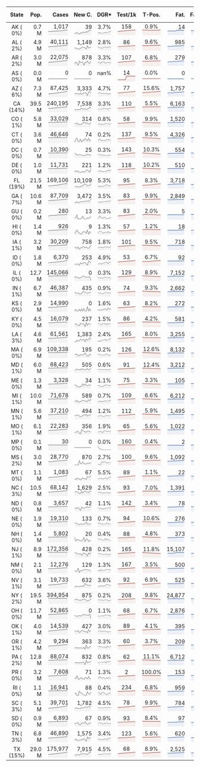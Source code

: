 
<!-- Building Table Time:  2020-07-03T01:15:07.975063 -->


| State | Pop. | Cases | New C. | DGR* | Test/1k | T-Pos. | Fat. | Fat./1M  | CFR* |  GF* | GF-14day | Dbl.Days | CDD |  
| :---: | ---: | ---: | ---: | :---: | :---: | :---: | ---: | ---:  | :---: |  :---: | :---: | :---: | ---: |  
| AK ( 0%)  | 0.7 M  | 1,017 <br><img src="/assets/images/covid/sparklines/AK_img_positive_20200703_1593753307.png"> | 39 <br><img src="/assets/images/covid/sparklines/AK_img_positiveIncrease_20200703_1593753308.png"> | 3.7% <br><img src="/assets/images/covid/sparklines/AK_img_dgr_4_20200703_1593753308.png"> | 158 <br><img src="/assets/images/covid/sparklines/AK_img_total_test_per_1k_20200703_1593753308.png"> | 0.9% <br><img src="/assets/images/covid/sparklines/AK_img_test_positivity_20200703_1593753308.png"> | 14 <br><img src="/assets/images/covid/sparklines/AK_img_death_20200703_1593753308.png"> | 19 <br><img src="/assets/images/covid/sparklines/AK_img_death_20200703_1593753308.png">  | 1.4% <br><img src="/assets/images/covid/sparklines/AK_img_cfr_4_20200703_1593753309.png"> |  1.1 <br><img src="/assets/images/covid/sparklines/AK_img_gfac_4_20200703_1593753308.png"> | 17.3 <br><img src="/assets/images/covid/sparklines/AK_img_gfac_14sum_20200703_1593753308.png"> | 19 <br><img src="/assets/images/covid/sparklines/AK_img_doubling_days_20200703_1593753309.png"> | 0   |  
| AL ( 2%)  | 4.9 M  | 40,111 <br><img src="/assets/images/covid/sparklines/AL_img_positive_20200703_1593753309.png"> | 1,149 <br><img src="/assets/images/covid/sparklines/AL_img_positiveIncrease_20200703_1593753309.png"> | 2.8% <br><img src="/assets/images/covid/sparklines/AL_img_dgr_4_20200703_1593753309.png"> | 86 <br><img src="/assets/images/covid/sparklines/AL_img_total_test_per_1k_20200703_1593753309.png"> | 9.6% <br><img src="/assets/images/covid/sparklines/AL_img_test_positivity_20200703_1593753310.png"> | 985 <br><img src="/assets/images/covid/sparklines/AL_img_death_20200703_1593753310.png"> | 201 <br><img src="/assets/images/covid/sparklines/AL_img_death_20200703_1593753310.png">  | 2.5% <br><img src="/assets/images/covid/sparklines/AL_img_cfr_4_20200703_1593753310.png"> |  1.3 <br><img src="/assets/images/covid/sparklines/AL_img_gfac_4_20200703_1593753310.png"> | 17.4 <br><img src="/assets/images/covid/sparklines/AL_img_gfac_14sum_20200703_1593753310.png"> | 25 <br><img src="/assets/images/covid/sparklines/AL_img_doubling_days_20200703_1593753310.png"> | 0   |  
| AR ( 2%)  | 3.0 M  | 22,075 <br><img src="/assets/images/covid/sparklines/AR_img_positive_20200703_1593753311.png"> | 878 <br><img src="/assets/images/covid/sparklines/AR_img_positiveIncrease_20200703_1593753311.png"> | 3.3% <br><img src="/assets/images/covid/sparklines/AR_img_dgr_4_20200703_1593753311.png"> | 107 <br><img src="/assets/images/covid/sparklines/AR_img_total_test_per_1k_20200703_1593753311.png"> | 6.8% <br><img src="/assets/images/covid/sparklines/AR_img_test_positivity_20200703_1593753311.png"> | 279 <br><img src="/assets/images/covid/sparklines/AR_img_death_20200703_1593753311.png"> | 92 <br><img src="/assets/images/covid/sparklines/AR_img_death_20200703_1593753311.png">  | 1.3% <br><img src="/assets/images/covid/sparklines/AR_img_cfr_4_20200703_1593753312.png"> |  1.4 <br><img src="/assets/images/covid/sparklines/AR_img_gfac_4_20200703_1593753311.png"> | 12.5 <br><img src="/assets/images/covid/sparklines/AR_img_gfac_14sum_20200703_1593753312.png"> | 21 <br><img src="/assets/images/covid/sparklines/AR_img_doubling_days_20200703_1593753312.png"> | 0   |  
| AS ( 0%)  | 0.0 M  | 0 <br><img src="/assets/images/covid/sparklines/AS_img_positive_20200703_1593753312.png"> | 0 <br><img src="/assets/images/covid/sparklines/AS_img_positiveIncrease_20200703_1593753312.png"> | nan% <br><img src="/assets/images/covid/sparklines/AS_img_dgr_4_20200703_1593753312.png"> | 14 <br><img src="/assets/images/covid/sparklines/AS_img_total_test_per_1k_20200703_1593753312.png"> | 0.0% <br><img src="/assets/images/covid/sparklines/AS_img_test_positivity_20200703_1593753312.png"> | 0 <br><img src="/assets/images/covid/sparklines/AS_img_death_20200703_1593753313.png"> | 0 <br><img src="/assets/images/covid/sparklines/AS_img_death_20200703_1593753313.png">  | 0.0% <br><img src="/assets/images/covid/sparklines/AS_img_cfr_4_20200703_1593753313.png"> |  nan <br><img src="/assets/images/covid/sparklines/AS_img_gfac_4_20200703_1593753313.png"> | nan <br><img src="/assets/images/covid/sparklines/AS_img_gfac_14sum_20200703_1593753313.png"> | nan <br><img src="/assets/images/covid/sparklines/AS_img_doubling_days_20200703_1593753313.png"> | 94   |  
| AZ ( 6%)  | 7.3 M  | 87,425 <br><img src="/assets/images/covid/sparklines/AZ_img_positive_20200703_1593753314.png"> | 3,333 <br><img src="/assets/images/covid/sparklines/AZ_img_positiveIncrease_20200703_1593753314.png"> | 4.7% <br><img src="/assets/images/covid/sparklines/AZ_img_dgr_4_20200703_1593753314.png"> | 77 <br><img src="/assets/images/covid/sparklines/AZ_img_total_test_per_1k_20200703_1593753314.png"> | 15.6% <br><img src="/assets/images/covid/sparklines/AZ_img_test_positivity_20200703_1593753314.png"> | 1,757 <br><img src="/assets/images/covid/sparklines/AZ_img_death_20200703_1593753314.png"> | 241 <br><img src="/assets/images/covid/sparklines/AZ_img_death_20200703_1593753314.png">  | 2.1% <br><img src="/assets/images/covid/sparklines/AZ_img_cfr_4_20200703_1593753315.png"> |  1.8 <br><img src="/assets/images/covid/sparklines/AZ_img_gfac_4_20200703_1593753314.png"> | 19.7 <br><img src="/assets/images/covid/sparklines/AZ_img_gfac_14sum_20200703_1593753315.png"> | 15 <br><img src="/assets/images/covid/sparklines/AZ_img_doubling_days_20200703_1593753315.png"> | 1   |  
| CA (14%)  | 39.5 M  | 240,195 <br><img src="/assets/images/covid/sparklines/CA_img_positive_20200703_1593753315.png"> | 7,538 <br><img src="/assets/images/covid/sparklines/CA_img_positiveIncrease_20200703_1593753315.png"> | 3.3% <br><img src="/assets/images/covid/sparklines/CA_img_dgr_4_20200703_1593753315.png"> | 110 <br><img src="/assets/images/covid/sparklines/CA_img_total_test_per_1k_20200703_1593753315.png"> | 5.5% <br><img src="/assets/images/covid/sparklines/CA_img_test_positivity_20200703_1593753315.png"> | 6,163 <br><img src="/assets/images/covid/sparklines/CA_img_death_20200703_1593753316.png"> | 156 <br><img src="/assets/images/covid/sparklines/CA_img_death_20200703_1593753316.png">  | 2.6% <br><img src="/assets/images/covid/sparklines/CA_img_cfr_4_20200703_1593753316.png"> |  1.1 <br><img src="/assets/images/covid/sparklines/CA_img_gfac_4_20200703_1593753316.png"> | 15.1 <br><img src="/assets/images/covid/sparklines/CA_img_gfac_14sum_20200703_1593753316.png"> | 21 <br><img src="/assets/images/covid/sparklines/CA_img_doubling_days_20200703_1593753316.png"> | 1   |  
| CO ( 1%)  | 5.8 M  | 33,029 <br><img src="/assets/images/covid/sparklines/CO_img_positive_20200703_1593753316.png"> | 314 <br><img src="/assets/images/covid/sparklines/CO_img_positiveIncrease_20200703_1593753317.png"> | 0.8% <br><img src="/assets/images/covid/sparklines/CO_img_dgr_4_20200703_1593753317.png"> | 58 <br><img src="/assets/images/covid/sparklines/CO_img_total_test_per_1k_20200703_1593753317.png"> | 9.9% <br><img src="/assets/images/covid/sparklines/CO_img_test_positivity_20200703_1593753317.png"> | 1,520 <br><img src="/assets/images/covid/sparklines/CO_img_death_20200703_1593753317.png"> | 264 <br><img src="/assets/images/covid/sparklines/CO_img_death_20200703_1593753317.png">  | 4.6% <br><img src="/assets/images/covid/sparklines/CO_img_cfr_4_20200703_1593753318.png"> |  1.2 <br><img src="/assets/images/covid/sparklines/CO_img_gfac_4_20200703_1593753317.png"> | 14.9 <br><img src="/assets/images/covid/sparklines/CO_img_gfac_14sum_20200703_1593753317.png"> | 86 <br><img src="/assets/images/covid/sparklines/CO_img_doubling_days_20200703_1593753318.png"> | 0   |  
| CT ( 0%)  | 3.6 M  | 46,646 <br><img src="/assets/images/covid/sparklines/CT_img_positive_20200703_1593753318.png"> | 74 <br><img src="/assets/images/covid/sparklines/CT_img_positiveIncrease_20200703_1593753318.png"> | 0.2% <br><img src="/assets/images/covid/sparklines/CT_img_dgr_4_20200703_1593753318.png"> | 137 <br><img src="/assets/images/covid/sparklines/CT_img_total_test_per_1k_20200703_1593753318.png"> | 9.5% <br><img src="/assets/images/covid/sparklines/CT_img_test_positivity_20200703_1593753318.png"> | 4,326 <br><img src="/assets/images/covid/sparklines/CT_img_death_20200703_1593753319.png"> | 1,213 <br><img src="/assets/images/covid/sparklines/CT_img_death_20200703_1593753319.png">  | 9.3% <br><img src="/assets/images/covid/sparklines/CT_img_cfr_4_20200703_1593753319.png"> |  1.2 <br><img src="/assets/images/covid/sparklines/CT_img_gfac_4_20200703_1593753319.png"> | 30.8 <br><img src="/assets/images/covid/sparklines/CT_img_gfac_14sum_20200703_1593753319.png"> | 387 <br><img src="/assets/images/covid/sparklines/CT_img_doubling_days_20200703_1593753319.png"> | 0   |  
| DC ( 0%)  | 0.7 M  | 10,390 <br><img src="/assets/images/covid/sparklines/DC_img_positive_20200703_1593753319.png"> | 25 <br><img src="/assets/images/covid/sparklines/DC_img_positiveIncrease_20200703_1593753320.png"> | 0.3% <br><img src="/assets/images/covid/sparklines/DC_img_dgr_4_20200703_1593753320.png"> | 143 <br><img src="/assets/images/covid/sparklines/DC_img_total_test_per_1k_20200703_1593753320.png"> | 10.3% <br><img src="/assets/images/covid/sparklines/DC_img_test_positivity_20200703_1593753320.png"> | 554 <br><img src="/assets/images/covid/sparklines/DC_img_death_20200703_1593753320.png"> | 785 <br><img src="/assets/images/covid/sparklines/DC_img_death_20200703_1593753320.png">  | 5.3% <br><img src="/assets/images/covid/sparklines/DC_img_cfr_4_20200703_1593753321.png"> |  0.9 <br><img src="/assets/images/covid/sparklines/DC_img_gfac_4_20200703_1593753320.png"> | 14.3 <br><img src="/assets/images/covid/sparklines/DC_img_gfac_14sum_20200703_1593753321.png"> | 223 <br><img src="/assets/images/covid/sparklines/DC_img_doubling_days_20200703_1593753321.png"> | 1   |  
| DE ( 0%)  | 1.0 M  | 11,731 <br><img src="/assets/images/covid/sparklines/DE_img_positive_20200703_1593753321.png"> | 221 <br><img src="/assets/images/covid/sparklines/DE_img_positiveIncrease_20200703_1593753321.png"> | 1.2% <br><img src="/assets/images/covid/sparklines/DE_img_dgr_4_20200703_1593753321.png"> | 118 <br><img src="/assets/images/covid/sparklines/DE_img_total_test_per_1k_20200703_1593753322.png"> | 10.2% <br><img src="/assets/images/covid/sparklines/DE_img_test_positivity_20200703_1593753322.png"> | 510 <br><img src="/assets/images/covid/sparklines/DE_img_death_20200703_1593753322.png"> | 524 <br><img src="/assets/images/covid/sparklines/DE_img_death_20200703_1593753322.png">  | 4.4% <br><img src="/assets/images/covid/sparklines/DE_img_cfr_4_20200703_1593753323.png"> |  2.9 <br><img src="/assets/images/covid/sparklines/DE_img_gfac_4_20200703_1593753322.png"> | 18.6 <br><img src="/assets/images/covid/sparklines/DE_img_gfac_14sum_20200703_1593753322.png"> | 58 <br><img src="/assets/images/covid/sparklines/DE_img_doubling_days_20200703_1593753322.png"> | 0   |  
| FL (19%)  | 21.5 M  | 169,106 <br><img src="/assets/images/covid/sparklines/FL_img_positive_20200703_1593753323.png"> | 10,109 <br><img src="/assets/images/covid/sparklines/FL_img_positiveIncrease_20200703_1593753323.png"> | 5.3% <br><img src="/assets/images/covid/sparklines/FL_img_dgr_4_20200703_1593753323.png"> | 95 <br><img src="/assets/images/covid/sparklines/FL_img_total_test_per_1k_20200703_1593753323.png"> | 8.3% <br><img src="/assets/images/covid/sparklines/FL_img_test_positivity_20200703_1593753323.png"> | 3,718 <br><img src="/assets/images/covid/sparklines/FL_img_death_20200703_1593753323.png"> | 173 <br><img src="/assets/images/covid/sparklines/FL_img_death_20200703_1593753323.png">  | 2.3% <br><img src="/assets/images/covid/sparklines/FL_img_cfr_4_20200703_1593753324.png"> |  1.2 <br><img src="/assets/images/covid/sparklines/FL_img_gfac_4_20200703_1593753324.png"> | 15.7 <br><img src="/assets/images/covid/sparklines/FL_img_gfac_14sum_20200703_1593753324.png"> | 13 <br><img src="/assets/images/covid/sparklines/FL_img_doubling_days_20200703_1593753324.png"> | 0   |  
| GA ( 7%)  | 10.6 M  | 87,709 <br><img src="/assets/images/covid/sparklines/GA_img_positive_20200703_1593753324.png"> | 3,472 <br><img src="/assets/images/covid/sparklines/GA_img_positiveIncrease_20200703_1593753325.png"> | 3.5% <br><img src="/assets/images/covid/sparklines/GA_img_dgr_4_20200703_1593753325.png"> | 83 <br><img src="/assets/images/covid/sparklines/GA_img_total_test_per_1k_20200703_1593753325.png"> | 9.9% <br><img src="/assets/images/covid/sparklines/GA_img_test_positivity_20200703_1593753325.png"> | 2,849 <br><img src="/assets/images/covid/sparklines/GA_img_death_20200703_1593753325.png"> | 268 <br><img src="/assets/images/covid/sparklines/GA_img_death_20200703_1593753325.png">  | 3.4% <br><img src="/assets/images/covid/sparklines/GA_img_cfr_4_20200703_1593753326.png"> |  1.2 <br><img src="/assets/images/covid/sparklines/GA_img_gfac_4_20200703_1593753325.png"> | 15.8 <br><img src="/assets/images/covid/sparklines/GA_img_gfac_14sum_20200703_1593753325.png"> | 20 <br><img src="/assets/images/covid/sparklines/GA_img_doubling_days_20200703_1593753325.png"> | 0   |  
| GU ( 0%)  | 0.2 M  | 280 <br><img src="/assets/images/covid/sparklines/GU_img_positive_20200703_1593753326.png"> | 13 <br><img src="/assets/images/covid/sparklines/GU_img_positiveIncrease_20200703_1593753326.png"> | 3.3% <br><img src="/assets/images/covid/sparklines/GU_img_dgr_4_20200703_1593753326.png"> | 83 <br><img src="/assets/images/covid/sparklines/GU_img_total_test_per_1k_20200703_1593753326.png"> | 2.0% <br><img src="/assets/images/covid/sparklines/GU_img_test_positivity_20200703_1593753327.png"> | 5 <br><img src="/assets/images/covid/sparklines/GU_img_death_20200703_1593753327.png"> | 30 <br><img src="/assets/images/covid/sparklines/GU_img_death_20200703_1593753327.png">  | 1.9% <br><img src="/assets/images/covid/sparklines/GU_img_cfr_4_20200703_1593753327.png"> |  1.5 <br><img src="/assets/images/covid/sparklines/GU_img_gfac_4_20200703_1593753327.png"> | 22.4 <br><img src="/assets/images/covid/sparklines/GU_img_gfac_14sum_20200703_1593753327.png"> | 21 <br><img src="/assets/images/covid/sparklines/GU_img_doubling_days_20200703_1593753327.png"> | 0   |  
| HI ( 0%)  | 1.4 M  | 926 <br><img src="/assets/images/covid/sparklines/HI_img_positive_20200703_1593753327.png"> | 9 <br><img src="/assets/images/covid/sparklines/HI_img_positiveIncrease_20200703_1593753328.png"> | 1.3% <br><img src="/assets/images/covid/sparklines/HI_img_dgr_4_20200703_1593753328.png"> | 57 <br><img src="/assets/images/covid/sparklines/HI_img_total_test_per_1k_20200703_1593753328.png"> | 1.2% <br><img src="/assets/images/covid/sparklines/HI_img_test_positivity_20200703_1593753328.png"> | 18 <br><img src="/assets/images/covid/sparklines/HI_img_death_20200703_1593753328.png"> | 13 <br><img src="/assets/images/covid/sparklines/HI_img_death_20200703_1593753328.png">  | 2.0% <br><img src="/assets/images/covid/sparklines/HI_img_cfr_4_20200703_1593753329.png"> |  4.8 <br><img src="/assets/images/covid/sparklines/HI_img_gfac_4_20200703_1593753328.png"> | 33.0 <br><img src="/assets/images/covid/sparklines/HI_img_gfac_14sum_20200703_1593753329.png"> | 54 <br><img src="/assets/images/covid/sparklines/HI_img_doubling_days_20200703_1593753329.png"> | 1   |  
| IA ( 1%)  | 3.2 M  | 30,209 <br><img src="/assets/images/covid/sparklines/IA_img_positive_20200703_1593753329.png"> | 758 <br><img src="/assets/images/covid/sparklines/IA_img_positiveIncrease_20200703_1593753329.png"> | 1.8% <br><img src="/assets/images/covid/sparklines/IA_img_dgr_4_20200703_1593753329.png"> | 101 <br><img src="/assets/images/covid/sparklines/IA_img_total_test_per_1k_20200703_1593753329.png"> | 9.5% <br><img src="/assets/images/covid/sparklines/IA_img_test_positivity_20200703_1593753330.png"> | 718 <br><img src="/assets/images/covid/sparklines/IA_img_death_20200703_1593753330.png"> | 228 <br><img src="/assets/images/covid/sparklines/IA_img_death_20200703_1593753330.png">  | 2.4% <br><img src="/assets/images/covid/sparklines/IA_img_cfr_4_20200703_1593753330.png"> |  1.5 <br><img src="/assets/images/covid/sparklines/IA_img_gfac_4_20200703_1593753330.png"> | 18.1 <br><img src="/assets/images/covid/sparklines/IA_img_gfac_14sum_20200703_1593753330.png"> | 39 <br><img src="/assets/images/covid/sparklines/IA_img_doubling_days_20200703_1593753330.png"> | 0   |  
| ID ( 0%)  | 1.8 M  | 6,370 <br><img src="/assets/images/covid/sparklines/ID_img_positive_20200703_1593753331.png"> | 253 <br><img src="/assets/images/covid/sparklines/ID_img_positiveIncrease_20200703_1593753331.png"> | 4.9% <br><img src="/assets/images/covid/sparklines/ID_img_dgr_4_20200703_1593753331.png"> | 53 <br><img src="/assets/images/covid/sparklines/ID_img_total_test_per_1k_20200703_1593753331.png"> | 6.7% <br><img src="/assets/images/covid/sparklines/ID_img_test_positivity_20200703_1593753331.png"> | 92 <br><img src="/assets/images/covid/sparklines/ID_img_death_20200703_1593753331.png"> | 51 <br><img src="/assets/images/covid/sparklines/ID_img_death_20200703_1593753331.png">  | 1.5% <br><img src="/assets/images/covid/sparklines/ID_img_cfr_4_20200703_1593753332.png"> |  0.7 <br><img src="/assets/images/covid/sparklines/ID_img_gfac_4_20200703_1593753331.png"> | 11.9 <br><img src="/assets/images/covid/sparklines/ID_img_gfac_14sum_20200703_1593753332.png"> | 14 <br><img src="/assets/images/covid/sparklines/ID_img_doubling_days_20200703_1593753332.png"> | 2   |  
| IL ( 0%)  | 12.7 M  | 145,066 <br><img src="/assets/images/covid/sparklines/IL_img_positive_20200703_1593753332.png"> | 0 <br><img src="/assets/images/covid/sparklines/IL_img_positiveIncrease_20200703_1593753332.png"> | 0.3% <br><img src="/assets/images/covid/sparklines/IL_img_dgr_4_20200703_1593753332.png"> | 129 <br><img src="/assets/images/covid/sparklines/IL_img_total_test_per_1k_20200703_1593753332.png"> | 8.9% <br><img src="/assets/images/covid/sparklines/IL_img_test_positivity_20200703_1593753333.png"> | 7,152 <br><img src="/assets/images/covid/sparklines/IL_img_death_20200703_1593753333.png"> | 564 <br><img src="/assets/images/covid/sparklines/IL_img_death_20200703_1593753333.png">  | 4.9% <br><img src="/assets/images/covid/sparklines/IL_img_cfr_4_20200703_1593753333.png"> |  0.6 <br><img src="/assets/images/covid/sparklines/IL_img_gfac_4_20200703_1593753333.png"> | 14.2 <br><img src="/assets/images/covid/sparklines/IL_img_gfac_14sum_20200703_1593753333.png"> | 215 <br><img src="/assets/images/covid/sparklines/IL_img_doubling_days_20200703_1593753333.png"> | 1   |  
| IN ( 1%)  | 6.7 M  | 46,387 <br><img src="/assets/images/covid/sparklines/IN_img_positive_20200703_1593753334.png"> | 435 <br><img src="/assets/images/covid/sparklines/IN_img_positiveIncrease_20200703_1593753334.png"> | 0.9% <br><img src="/assets/images/covid/sparklines/IN_img_dgr_4_20200703_1593753334.png"> | 74 <br><img src="/assets/images/covid/sparklines/IN_img_total_test_per_1k_20200703_1593753334.png"> | 9.3% <br><img src="/assets/images/covid/sparklines/IN_img_test_positivity_20200703_1593753334.png"> | 2,662 <br><img src="/assets/images/covid/sparklines/IN_img_death_20200703_1593753334.png"> | 395 <br><img src="/assets/images/covid/sparklines/IN_img_death_20200703_1593753334.png">  | 5.8% <br><img src="/assets/images/covid/sparklines/IN_img_cfr_4_20200703_1593753335.png"> |  1.1 <br><img src="/assets/images/covid/sparklines/IN_img_gfac_4_20200703_1593753334.png"> | 14.8 <br><img src="/assets/images/covid/sparklines/IN_img_gfac_14sum_20200703_1593753335.png"> | 81 <br><img src="/assets/images/covid/sparklines/IN_img_doubling_days_20200703_1593753335.png"> | 0   |  
| KS ( 0%)  | 2.9 M  | 14,990 <br><img src="/assets/images/covid/sparklines/KS_img_positive_20200703_1593753335.png"> | 0 <br><img src="/assets/images/covid/sparklines/KS_img_positiveIncrease_20200703_1593753335.png"> | 1.6% <br><img src="/assets/images/covid/sparklines/KS_img_dgr_4_20200703_1593753335.png"> | 63 <br><img src="/assets/images/covid/sparklines/KS_img_total_test_per_1k_20200703_1593753335.png"> | 8.2% <br><img src="/assets/images/covid/sparklines/KS_img_test_positivity_20200703_1593753335.png"> | 272 <br><img src="/assets/images/covid/sparklines/KS_img_death_20200703_1593753336.png"> | 93 <br><img src="/assets/images/covid/sparklines/KS_img_death_20200703_1593753336.png">  | 1.8% <br><img src="/assets/images/covid/sparklines/KS_img_cfr_4_20200703_1593753336.png"> |  0.0 <br><img src="/assets/images/covid/sparklines/KS_img_gfac_4_20200703_1593753336.png"> | 0.0 <br><img src="/assets/images/covid/sparklines/KS_img_gfac_14sum_20200703_1593753336.png"> | 43 <br><img src="/assets/images/covid/sparklines/KS_img_doubling_days_20200703_1593753336.png"> | 1   |  
| KY ( 0%)  | 4.5 M  | 16,079 <br><img src="/assets/images/covid/sparklines/KY_img_positive_20200703_1593753336.png"> | 237 <br><img src="/assets/images/covid/sparklines/KY_img_positiveIncrease_20200703_1593753337.png"> | 1.5% <br><img src="/assets/images/covid/sparklines/KY_img_dgr_4_20200703_1593753337.png"> | 86 <br><img src="/assets/images/covid/sparklines/KY_img_total_test_per_1k_20200703_1593753337.png"> | 4.2% <br><img src="/assets/images/covid/sparklines/KY_img_test_positivity_20200703_1593753337.png"> | 581 <br><img src="/assets/images/covid/sparklines/KY_img_death_20200703_1593753337.png"> | 130 <br><img src="/assets/images/covid/sparklines/KY_img_death_20200703_1593753337.png">  | 3.6% <br><img src="/assets/images/covid/sparklines/KY_img_cfr_4_20200703_1593753338.png"> |  1.1 <br><img src="/assets/images/covid/sparklines/KY_img_gfac_4_20200703_1593753337.png"> | 14.8 <br><img src="/assets/images/covid/sparklines/KY_img_gfac_14sum_20200703_1593753337.png"> | 47 <br><img src="/assets/images/covid/sparklines/KY_img_doubling_days_20200703_1593753338.png"> | 0   |  
| LA ( 3%)  | 4.6 M  | 61,561 <br><img src="/assets/images/covid/sparklines/LA_img_positive_20200703_1593753338.png"> | 1,383 <br><img src="/assets/images/covid/sparklines/LA_img_positiveIncrease_20200703_1593753338.png"> | 2.4% <br><img src="/assets/images/covid/sparklines/LA_img_dgr_4_20200703_1593753338.png"> | 165 <br><img src="/assets/images/covid/sparklines/LA_img_total_test_per_1k_20200703_1593753339.png"> | 8.0% <br><img src="/assets/images/covid/sparklines/LA_img_test_positivity_20200703_1593753339.png"> | 3,255 <br><img src="/assets/images/covid/sparklines/LA_img_death_20200703_1593753339.png"> | 700 <br><img src="/assets/images/covid/sparklines/LA_img_death_20200703_1593753339.png">  | 5.4% <br><img src="/assets/images/covid/sparklines/LA_img_cfr_4_20200703_1593753340.png"> |  1.1 <br><img src="/assets/images/covid/sparklines/LA_img_gfac_4_20200703_1593753339.png"> | 4.7 <br><img src="/assets/images/covid/sparklines/LA_img_gfac_14sum_20200703_1593753339.png"> | 29 <br><img src="/assets/images/covid/sparklines/LA_img_doubling_days_20200703_1593753339.png"> | 1   |  
| MA ( 0%)  | 6.9 M  | 109,338 <br><img src="/assets/images/covid/sparklines/MA_img_positive_20200703_1593753340.png"> | 195 <br><img src="/assets/images/covid/sparklines/MA_img_positiveIncrease_20200703_1593753340.png"> | 0.2% <br><img src="/assets/images/covid/sparklines/MA_img_dgr_4_20200703_1593753340.png"> | 126 <br><img src="/assets/images/covid/sparklines/MA_img_total_test_per_1k_20200703_1593753340.png"> | 12.6% <br><img src="/assets/images/covid/sparklines/MA_img_test_positivity_20200703_1593753340.png"> | 8,132 <br><img src="/assets/images/covid/sparklines/MA_img_death_20200703_1593753340.png"> | 1,180 <br><img src="/assets/images/covid/sparklines/MA_img_death_20200703_1593753340.png">  | 7.4% <br><img src="/assets/images/covid/sparklines/MA_img_cfr_4_20200703_1593753341.png"> |  1.2 <br><img src="/assets/images/covid/sparklines/MA_img_gfac_4_20200703_1593753341.png"> | 15.2 <br><img src="/assets/images/covid/sparklines/MA_img_gfac_14sum_20200703_1593753341.png"> | 379 <br><img src="/assets/images/covid/sparklines/MA_img_doubling_days_20200703_1593753341.png"> | 1   |  
| MD ( 1%)  | 6.0 M  | 68,423 <br><img src="/assets/images/covid/sparklines/MD_img_positive_20200703_1593753341.png"> | 505 <br><img src="/assets/images/covid/sparklines/MD_img_positiveIncrease_20200703_1593753341.png"> | 0.6% <br><img src="/assets/images/covid/sparklines/MD_img_dgr_4_20200703_1593753342.png"> | 91 <br><img src="/assets/images/covid/sparklines/MD_img_total_test_per_1k_20200703_1593753342.png"> | 12.4% <br><img src="/assets/images/covid/sparklines/MD_img_test_positivity_20200703_1593753342.png"> | 3,212 <br><img src="/assets/images/covid/sparklines/MD_img_death_20200703_1593753342.png"> | 531 <br><img src="/assets/images/covid/sparklines/MD_img_death_20200703_1593753342.png">  | 4.7% <br><img src="/assets/images/covid/sparklines/MD_img_cfr_4_20200703_1593753343.png"> |  1.2 <br><img src="/assets/images/covid/sparklines/MD_img_gfac_4_20200703_1593753342.png"> | 14.7 <br><img src="/assets/images/covid/sparklines/MD_img_gfac_14sum_20200703_1593753342.png"> | 112 <br><img src="/assets/images/covid/sparklines/MD_img_doubling_days_20200703_1593753342.png"> | 0   |  
| ME ( 0%)  | 1.3 M  | 3,328 <br><img src="/assets/images/covid/sparklines/ME_img_positive_20200703_1593753343.png"> | 34 <br><img src="/assets/images/covid/sparklines/ME_img_positiveIncrease_20200703_1593753343.png"> | 1.1% <br><img src="/assets/images/covid/sparklines/ME_img_dgr_4_20200703_1593753343.png"> | 75 <br><img src="/assets/images/covid/sparklines/ME_img_total_test_per_1k_20200703_1593753343.png"> | 3.3% <br><img src="/assets/images/covid/sparklines/ME_img_test_positivity_20200703_1593753343.png"> | 105 <br><img src="/assets/images/covid/sparklines/ME_img_death_20200703_1593753344.png"> | 78 <br><img src="/assets/images/covid/sparklines/ME_img_death_20200703_1593753344.png">  | 3.2% <br><img src="/assets/images/covid/sparklines/ME_img_cfr_4_20200703_1593753344.png"> |  1.0 <br><img src="/assets/images/covid/sparklines/ME_img_gfac_4_20200703_1593753344.png"> | 16.0 <br><img src="/assets/images/covid/sparklines/ME_img_gfac_14sum_20200703_1593753344.png"> | 63 <br><img src="/assets/images/covid/sparklines/ME_img_doubling_days_20200703_1593753344.png"> | 1   |  
| MI ( 1%)  | 10.0 M  | 71,678 <br><img src="/assets/images/covid/sparklines/MI_img_positive_20200703_1593753344.png"> | 589 <br><img src="/assets/images/covid/sparklines/MI_img_positiveIncrease_20200703_1593753344.png"> | 0.7% <br><img src="/assets/images/covid/sparklines/MI_img_dgr_4_20200703_1593753345.png"> | 109 <br><img src="/assets/images/covid/sparklines/MI_img_total_test_per_1k_20200703_1593753345.png"> | 6.6% <br><img src="/assets/images/covid/sparklines/MI_img_test_positivity_20200703_1593753345.png"> | 6,212 <br><img src="/assets/images/covid/sparklines/MI_img_death_20200703_1593753345.png"> | 622 <br><img src="/assets/images/covid/sparklines/MI_img_death_20200703_1593753345.png">  | 8.7% <br><img src="/assets/images/covid/sparklines/MI_img_cfr_4_20200703_1593753346.png"> |  1.3 <br><img src="/assets/images/covid/sparklines/MI_img_gfac_4_20200703_1593753345.png"> | 16.9 <br><img src="/assets/images/covid/sparklines/MI_img_gfac_14sum_20200703_1593753345.png"> | 107 <br><img src="/assets/images/covid/sparklines/MI_img_doubling_days_20200703_1593753345.png"> | 0   |  
| MN ( 1%)  | 5.6 M  | 37,210 <br><img src="/assets/images/covid/sparklines/MN_img_positive_20200703_1593753346.png"> | 494 <br><img src="/assets/images/covid/sparklines/MN_img_positiveIncrease_20200703_1593753346.png"> | 1.2% <br><img src="/assets/images/covid/sparklines/MN_img_dgr_4_20200703_1593753346.png"> | 112 <br><img src="/assets/images/covid/sparklines/MN_img_total_test_per_1k_20200703_1593753346.png"> | 5.9% <br><img src="/assets/images/covid/sparklines/MN_img_test_positivity_20200703_1593753346.png"> | 1,495 <br><img src="/assets/images/covid/sparklines/MN_img_death_20200703_1593753346.png"> | 265 <br><img src="/assets/images/covid/sparklines/MN_img_death_20200703_1593753346.png">  | 4.1% <br><img src="/assets/images/covid/sparklines/MN_img_cfr_4_20200703_1593753347.png"> |  1.1 <br><img src="/assets/images/covid/sparklines/MN_img_gfac_4_20200703_1593753346.png"> | 19.6 <br><img src="/assets/images/covid/sparklines/MN_img_gfac_14sum_20200703_1593753347.png"> | 56 <br><img src="/assets/images/covid/sparklines/MN_img_doubling_days_20200703_1593753347.png"> | 0   |  
| MO ( 1%)  | 6.1 M  | 22,283 <br><img src="/assets/images/covid/sparklines/MO_img_positive_20200703_1593753347.png"> | 356 <br><img src="/assets/images/covid/sparklines/MO_img_positiveIncrease_20200703_1593753347.png"> | 1.9% <br><img src="/assets/images/covid/sparklines/MO_img_dgr_4_20200703_1593753348.png"> | 65 <br><img src="/assets/images/covid/sparklines/MO_img_total_test_per_1k_20200703_1593753348.png"> | 5.6% <br><img src="/assets/images/covid/sparklines/MO_img_test_positivity_20200703_1593753348.png"> | 1,022 <br><img src="/assets/images/covid/sparklines/MO_img_death_20200703_1593753348.png"> | 167 <br><img src="/assets/images/covid/sparklines/MO_img_death_20200703_1593753348.png">  | 4.7% <br><img src="/assets/images/covid/sparklines/MO_img_cfr_4_20200703_1593753349.png"> |  0.9 <br><img src="/assets/images/covid/sparklines/MO_img_gfac_4_20200703_1593753348.png"> | 12.0 <br><img src="/assets/images/covid/sparklines/MO_img_gfac_14sum_20200703_1593753348.png"> | 37 <br><img src="/assets/images/covid/sparklines/MO_img_doubling_days_20200703_1593753349.png"> | 2   |  
| MP ( 0%)  | 0.1 M  | 30 <br><img src="/assets/images/covid/sparklines/MP_img_positive_20200703_1593753349.png"> | 0 <br><img src="/assets/images/covid/sparklines/MP_img_positiveIncrease_20200703_1593753349.png"> | 0.0% <br><img src="/assets/images/covid/sparklines/MP_img_dgr_4_20200703_1593753349.png"> | 160 <br><img src="/assets/images/covid/sparklines/MP_img_total_test_per_1k_20200703_1593753349.png"> | 0.4% <br><img src="/assets/images/covid/sparklines/MP_img_test_positivity_20200703_1593753349.png"> | 2 <br><img src="/assets/images/covid/sparklines/MP_img_death_20200703_1593753350.png"> | 39 <br><img src="/assets/images/covid/sparklines/MP_img_death_20200703_1593753350.png">  | 6.7% <br><img src="/assets/images/covid/sparklines/MP_img_cfr_4_20200703_1593753350.png"> |  0.8 <br><img src="/assets/images/covid/sparklines/MP_img_gfac_4_20200703_1593753350.png"> | 10.6 <br><img src="/assets/images/covid/sparklines/MP_img_gfac_14sum_20200703_1593753350.png"> | 1,845,221 <br><img src="/assets/images/covid/sparklines/MP_img_doubling_days_20200703_1593753350.png"> | 94   |  
| MS ( 2%)  | 3.0 M  | 28,770 <br><img src="/assets/images/covid/sparklines/MS_img_positive_20200703_1593753351.png"> | 870 <br><img src="/assets/images/covid/sparklines/MS_img_positiveIncrease_20200703_1593753351.png"> | 2.7% <br><img src="/assets/images/covid/sparklines/MS_img_dgr_4_20200703_1593753351.png"> | 100 <br><img src="/assets/images/covid/sparklines/MS_img_total_test_per_1k_20200703_1593753351.png"> | 9.6% <br><img src="/assets/images/covid/sparklines/MS_img_test_positivity_20200703_1593753351.png"> | 1,092 <br><img src="/assets/images/covid/sparklines/MS_img_death_20200703_1593753351.png"> | 367 <br><img src="/assets/images/covid/sparklines/MS_img_death_20200703_1593753351.png">  | 3.9% <br><img src="/assets/images/covid/sparklines/MS_img_cfr_4_20200703_1593753352.png"> |  1.2 <br><img src="/assets/images/covid/sparklines/MS_img_gfac_4_20200703_1593753351.png"> | 13.2 <br><img src="/assets/images/covid/sparklines/MS_img_gfac_14sum_20200703_1593753351.png"> | 26 <br><img src="/assets/images/covid/sparklines/MS_img_doubling_days_20200703_1593753352.png"> | 0   |  
| MT ( 0%)  | 1.1 M  | 1,083 <br><img src="/assets/images/covid/sparklines/MT_img_positive_20200703_1593753352.png"> | 67 <br><img src="/assets/images/covid/sparklines/MT_img_positiveIncrease_20200703_1593753352.png"> | 5.5% <br><img src="/assets/images/covid/sparklines/MT_img_dgr_4_20200703_1593753352.png"> | 89 <br><img src="/assets/images/covid/sparklines/MT_img_total_test_per_1k_20200703_1593753353.png"> | 1.1% <br><img src="/assets/images/covid/sparklines/MT_img_test_positivity_20200703_1593753353.png"> | 22 <br><img src="/assets/images/covid/sparklines/MT_img_death_20200703_1593753353.png"> | 21 <br><img src="/assets/images/covid/sparklines/MT_img_death_20200703_1593753353.png">  | 2.2% <br><img src="/assets/images/covid/sparklines/MT_img_cfr_4_20200703_1593753354.png"> |  1.5 <br><img src="/assets/images/covid/sparklines/MT_img_gfac_4_20200703_1593753353.png"> | 25.3 <br><img src="/assets/images/covid/sparklines/MT_img_gfac_14sum_20200703_1593753353.png"> | 13 <br><img src="/assets/images/covid/sparklines/MT_img_doubling_days_20200703_1593753353.png"> | 0   |  
| NC ( 3%)  | 10.5 M  | 68,142 <br><img src="/assets/images/covid/sparklines/NC_img_positive_20200703_1593753354.png"> | 1,629 <br><img src="/assets/images/covid/sparklines/NC_img_positiveIncrease_20200703_1593753354.png"> | 2.5% <br><img src="/assets/images/covid/sparklines/NC_img_dgr_4_20200703_1593753354.png"> | 93 <br><img src="/assets/images/covid/sparklines/NC_img_total_test_per_1k_20200703_1593753354.png"> | 7.0% <br><img src="/assets/images/covid/sparklines/NC_img_test_positivity_20200703_1593753354.png"> | 1,391 <br><img src="/assets/images/covid/sparklines/NC_img_death_20200703_1593753354.png"> | 133 <br><img src="/assets/images/covid/sparklines/NC_img_death_20200703_1593753354.png">  | 2.1% <br><img src="/assets/images/covid/sparklines/NC_img_cfr_4_20200703_1593753355.png"> |  1.1 <br><img src="/assets/images/covid/sparklines/NC_img_gfac_4_20200703_1593753354.png"> | 15.2 <br><img src="/assets/images/covid/sparklines/NC_img_gfac_14sum_20200703_1593753355.png"> | 28 <br><img src="/assets/images/covid/sparklines/NC_img_doubling_days_20200703_1593753355.png"> | 1   |  
| ND ( 0%)  | 0.8 M  | 3,657 <br><img src="/assets/images/covid/sparklines/ND_img_positive_20200703_1593753355.png"> | 42 <br><img src="/assets/images/covid/sparklines/ND_img_positiveIncrease_20200703_1593753355.png"> | 1.1% <br><img src="/assets/images/covid/sparklines/ND_img_dgr_4_20200703_1593753355.png"> | 142 <br><img src="/assets/images/covid/sparklines/ND_img_total_test_per_1k_20200703_1593753356.png"> | 3.4% <br><img src="/assets/images/covid/sparklines/ND_img_test_positivity_20200703_1593753356.png"> | 78 <br><img src="/assets/images/covid/sparklines/ND_img_death_20200703_1593753356.png"> | 102 <br><img src="/assets/images/covid/sparklines/ND_img_death_20200703_1593753356.png">  | 2.2% <br><img src="/assets/images/covid/sparklines/ND_img_cfr_4_20200703_1593753357.png"> |  1.1 <br><img src="/assets/images/covid/sparklines/ND_img_gfac_4_20200703_1593753356.png"> | 18.5 <br><img src="/assets/images/covid/sparklines/ND_img_gfac_14sum_20200703_1593753356.png"> | 62 <br><img src="/assets/images/covid/sparklines/ND_img_doubling_days_20200703_1593753356.png"> | 0   |  
| NE ( 0%)  | 1.9 M  | 19,310 <br><img src="/assets/images/covid/sparklines/NE_img_positive_20200703_1593753357.png"> | 133 <br><img src="/assets/images/covid/sparklines/NE_img_positiveIncrease_20200703_1593753357.png"> | 0.7% <br><img src="/assets/images/covid/sparklines/NE_img_dgr_4_20200703_1593753357.png"> | 94 <br><img src="/assets/images/covid/sparklines/NE_img_total_test_per_1k_20200703_1593753357.png"> | 10.6% <br><img src="/assets/images/covid/sparklines/NE_img_test_positivity_20200703_1593753357.png"> | 276 <br><img src="/assets/images/covid/sparklines/NE_img_death_20200703_1593753357.png"> | 143 <br><img src="/assets/images/covid/sparklines/NE_img_death_20200703_1593753357.png">  | 1.4% <br><img src="/assets/images/covid/sparklines/NE_img_cfr_4_20200703_1593753358.png"> |  1.0 <br><img src="/assets/images/covid/sparklines/NE_img_gfac_4_20200703_1593753357.png"> | 14.4 <br><img src="/assets/images/covid/sparklines/NE_img_gfac_14sum_20200703_1593753358.png"> | 93 <br><img src="/assets/images/covid/sparklines/NE_img_doubling_days_20200703_1593753358.png"> | 2   |  
| NH ( 0%)  | 1.4 M  | 5,802 <br><img src="/assets/images/covid/sparklines/NH_img_positive_20200703_1593753358.png"> | 20 <br><img src="/assets/images/covid/sparklines/NH_img_positiveIncrease_20200703_1593753358.png"> | 0.4% <br><img src="/assets/images/covid/sparklines/NH_img_dgr_4_20200703_1593753359.png"> | 88 <br><img src="/assets/images/covid/sparklines/NH_img_total_test_per_1k_20200703_1593753359.png"> | 4.8% <br><img src="/assets/images/covid/sparklines/NH_img_test_positivity_20200703_1593753359.png"> | 373 <br><img src="/assets/images/covid/sparklines/NH_img_death_20200703_1593753359.png"> | 274 <br><img src="/assets/images/covid/sparklines/NH_img_death_20200703_1593753359.png">  | 6.4% <br><img src="/assets/images/covid/sparklines/NH_img_cfr_4_20200703_1593753360.png"> |  0.8 <br><img src="/assets/images/covid/sparklines/NH_img_gfac_4_20200703_1593753359.png"> | 16.2 <br><img src="/assets/images/covid/sparklines/NH_img_gfac_14sum_20200703_1593753359.png"> | 186 <br><img src="/assets/images/covid/sparklines/NH_img_doubling_days_20200703_1593753359.png"> | 1   |  
| NJ ( 1%)  | 8.9 M  | 172,356 <br><img src="/assets/images/covid/sparklines/NJ_img_positive_20200703_1593753360.png"> | 428 <br><img src="/assets/images/covid/sparklines/NJ_img_positiveIncrease_20200703_1593753360.png"> | 0.2% <br><img src="/assets/images/covid/sparklines/NJ_img_dgr_4_20200703_1593753360.png"> | 165 <br><img src="/assets/images/covid/sparklines/NJ_img_total_test_per_1k_20200703_1593753360.png"> | 11.8% <br><img src="/assets/images/covid/sparklines/NJ_img_test_positivity_20200703_1593753360.png"> | 15,107 <br><img src="/assets/images/covid/sparklines/NJ_img_death_20200703_1593753360.png"> | 1,701 <br><img src="/assets/images/covid/sparklines/NJ_img_death_20200703_1593753360.png">  | 8.7% <br><img src="/assets/images/covid/sparklines/NJ_img_cfr_4_20200703_1593753361.png"> |  1.6 <br><img src="/assets/images/covid/sparklines/NJ_img_gfac_4_20200703_1593753361.png"> | 16.7 <br><img src="/assets/images/covid/sparklines/NJ_img_gfac_14sum_20200703_1593753361.png"> | 351 <br><img src="/assets/images/covid/sparklines/NJ_img_doubling_days_20200703_1593753361.png"> | 0   |  
| NM ( 0%)  | 2.1 M  | 12,276 <br><img src="/assets/images/covid/sparklines/NM_img_positive_20200703_1593753361.png"> | 129 <br><img src="/assets/images/covid/sparklines/NM_img_positiveIncrease_20200703_1593753361.png"> | 1.3% <br><img src="/assets/images/covid/sparklines/NM_img_dgr_4_20200703_1593753362.png"> | 167 <br><img src="/assets/images/covid/sparklines/NM_img_total_test_per_1k_20200703_1593753362.png"> | 3.5% <br><img src="/assets/images/covid/sparklines/NM_img_test_positivity_20200703_1593753362.png"> | 500 <br><img src="/assets/images/covid/sparklines/NM_img_death_20200703_1593753362.png"> | 238 <br><img src="/assets/images/covid/sparklines/NM_img_death_20200703_1593753362.png">  | 4.1% <br><img src="/assets/images/covid/sparklines/NM_img_cfr_4_20200703_1593753363.png"> |  0.9 <br><img src="/assets/images/covid/sparklines/NM_img_gfac_4_20200703_1593753362.png"> | 15.4 <br><img src="/assets/images/covid/sparklines/NM_img_gfac_14sum_20200703_1593753362.png"> | 52 <br><img src="/assets/images/covid/sparklines/NM_img_doubling_days_20200703_1593753362.png"> | 5   |  
| NV ( 1%)  | 3.1 M  | 19,733 <br><img src="/assets/images/covid/sparklines/NV_img_positive_20200703_1593753363.png"> | 632 <br><img src="/assets/images/covid/sparklines/NV_img_positiveIncrease_20200703_1593753363.png"> | 3.6% <br><img src="/assets/images/covid/sparklines/NV_img_dgr_4_20200703_1593753363.png"> | 92 <br><img src="/assets/images/covid/sparklines/NV_img_total_test_per_1k_20200703_1593753363.png"> | 6.9% <br><img src="/assets/images/covid/sparklines/NV_img_test_positivity_20200703_1593753363.png"> | 525 <br><img src="/assets/images/covid/sparklines/NV_img_death_20200703_1593753363.png"> | 170 <br><img src="/assets/images/covid/sparklines/NV_img_death_20200703_1593753363.png">  | 2.7% <br><img src="/assets/images/covid/sparklines/NV_img_cfr_4_20200703_1593753364.png"> |  1.0 <br><img src="/assets/images/covid/sparklines/NV_img_gfac_4_20200703_1593753364.png"> | 16.8 <br><img src="/assets/images/covid/sparklines/NV_img_gfac_14sum_20200703_1593753364.png"> | 19 <br><img src="/assets/images/covid/sparklines/NV_img_doubling_days_20200703_1593753364.png"> | 1   |  
| NY ( 2%)  | 19.5 M  | 394,954 <br><img src="/assets/images/covid/sparklines/NY_img_positive_20200703_1593753364.png"> | 875 <br><img src="/assets/images/covid/sparklines/NY_img_positiveIncrease_20200703_1593753364.png"> | 0.2% <br><img src="/assets/images/covid/sparklines/NY_img_dgr_4_20200703_1593753365.png"> | 208 <br><img src="/assets/images/covid/sparklines/NY_img_total_test_per_1k_20200703_1593753365.png"> | 9.8% <br><img src="/assets/images/covid/sparklines/NY_img_test_positivity_20200703_1593753365.png"> | 24,877 <br><img src="/assets/images/covid/sparklines/NY_img_death_20200703_1593753365.png"> | 1,279 <br><img src="/assets/images/covid/sparklines/NY_img_death_20200703_1593753365.png">  | 6.3% <br><img src="/assets/images/covid/sparklines/NY_img_cfr_4_20200703_1593753366.png"> |  1.2 <br><img src="/assets/images/covid/sparklines/NY_img_gfac_4_20200703_1593753365.png"> | 14.4 <br><img src="/assets/images/covid/sparklines/NY_img_gfac_14sum_20200703_1593753365.png"> | 391 <br><img src="/assets/images/covid/sparklines/NY_img_doubling_days_20200703_1593753365.png"> | 0   |  
| OH ( 0%)  | 11.7 M  | 52,865 <br><img src="/assets/images/covid/sparklines/OH_img_positive_20200703_1593753366.png"> | 0 <br><img src="/assets/images/covid/sparklines/OH_img_positiveIncrease_20200703_1593753366.png"> | 1.1% <br><img src="/assets/images/covid/sparklines/OH_img_dgr_4_20200703_1593753366.png"> | 68 <br><img src="/assets/images/covid/sparklines/OH_img_total_test_per_1k_20200703_1593753366.png"> | 6.7% <br><img src="/assets/images/covid/sparklines/OH_img_test_positivity_20200703_1593753366.png"> | 2,876 <br><img src="/assets/images/covid/sparklines/OH_img_death_20200703_1593753366.png"> | 246 <br><img src="/assets/images/covid/sparklines/OH_img_death_20200703_1593753366.png">  | 5.5% <br><img src="/assets/images/covid/sparklines/OH_img_cfr_4_20200703_1593753367.png"> |  0.7 <br><img src="/assets/images/covid/sparklines/OH_img_gfac_4_20200703_1593753367.png"> | 14.6 <br><img src="/assets/images/covid/sparklines/OH_img_gfac_14sum_20200703_1593753367.png"> | 65 <br><img src="/assets/images/covid/sparklines/OH_img_doubling_days_20200703_1593753367.png"> | 1   |  
| OK ( 1%)  | 4.0 M  | 14,539 <br><img src="/assets/images/covid/sparklines/OK_img_positive_20200703_1593753367.png"> | 427 <br><img src="/assets/images/covid/sparklines/OK_img_positiveIncrease_20200703_1593753367.png"> | 3.0% <br><img src="/assets/images/covid/sparklines/OK_img_dgr_4_20200703_1593753368.png"> | 89 <br><img src="/assets/images/covid/sparklines/OK_img_total_test_per_1k_20200703_1593753368.png"> | 4.1% <br><img src="/assets/images/covid/sparklines/OK_img_test_positivity_20200703_1593753368.png"> | 395 <br><img src="/assets/images/covid/sparklines/OK_img_death_20200703_1593753368.png"> | 100 <br><img src="/assets/images/covid/sparklines/OK_img_death_20200703_1593753368.png">  | 2.8% <br><img src="/assets/images/covid/sparklines/OK_img_cfr_4_20200703_1593753369.png"> |  1.3 <br><img src="/assets/images/covid/sparklines/OK_img_gfac_4_20200703_1593753368.png"> | 16.1 <br><img src="/assets/images/covid/sparklines/OK_img_gfac_14sum_20200703_1593753368.png"> | 23 <br><img src="/assets/images/covid/sparklines/OK_img_doubling_days_20200703_1593753368.png"> | 0   |  
| OR ( 1%)  | 4.2 M  | 9,294 <br><img src="/assets/images/covid/sparklines/OR_img_positive_20200703_1593753369.png"> | 363 <br><img src="/assets/images/covid/sparklines/OR_img_positiveIncrease_20200703_1593753369.png"> | 3.3% <br><img src="/assets/images/covid/sparklines/OR_img_dgr_4_20200703_1593753369.png"> | 60 <br><img src="/assets/images/covid/sparklines/OR_img_total_test_per_1k_20200703_1593753369.png"> | 3.7% <br><img src="/assets/images/covid/sparklines/OR_img_test_positivity_20200703_1593753369.png"> | 209 <br><img src="/assets/images/covid/sparklines/OR_img_death_20200703_1593753369.png"> | 50 <br><img src="/assets/images/covid/sparklines/OR_img_death_20200703_1593753369.png">  | 2.3% <br><img src="/assets/images/covid/sparklines/OR_img_cfr_4_20200703_1593753370.png"> |  1.2 <br><img src="/assets/images/covid/sparklines/OR_img_gfac_4_20200703_1593753370.png"> | 13.9 <br><img src="/assets/images/covid/sparklines/OR_img_gfac_14sum_20200703_1593753370.png"> | 21 <br><img src="/assets/images/covid/sparklines/OR_img_doubling_days_20200703_1593753370.png"> | 0   |  
| PA ( 2%)  | 12.8 M  | 88,074 <br><img src="/assets/images/covid/sparklines/PA_img_positive_20200703_1593753371.png"> | 832 <br><img src="/assets/images/covid/sparklines/PA_img_positiveIncrease_20200703_1593753371.png"> | 0.8% <br><img src="/assets/images/covid/sparklines/PA_img_dgr_4_20200703_1593753371.png"> | 62 <br><img src="/assets/images/covid/sparklines/PA_img_total_test_per_1k_20200703_1593753371.png"> | 11.1% <br><img src="/assets/images/covid/sparklines/PA_img_test_positivity_20200703_1593753371.png"> | 6,712 <br><img src="/assets/images/covid/sparklines/PA_img_death_20200703_1593753371.png"> | 524 <br><img src="/assets/images/covid/sparklines/PA_img_death_20200703_1593753371.png">  | 7.7% <br><img src="/assets/images/covid/sparklines/PA_img_cfr_4_20200703_1593753372.png"> |  1.1 <br><img src="/assets/images/covid/sparklines/PA_img_gfac_4_20200703_1593753371.png"> | 13.4 <br><img src="/assets/images/covid/sparklines/PA_img_gfac_14sum_20200703_1593753372.png"> | 85 <br><img src="/assets/images/covid/sparklines/PA_img_doubling_days_20200703_1593753372.png"> | 0   |  
| PR ( 0%)  | 3.2 M  | 7,608 <br><img src="/assets/images/covid/sparklines/PR_img_positive_20200703_1593753372.png"> | 71 <br><img src="/assets/images/covid/sparklines/PR_img_positiveIncrease_20200703_1593753372.png"> | 1.3% <br><img src="/assets/images/covid/sparklines/PR_img_dgr_4_20200703_1593753373.png"> | 2 <br><img src="/assets/images/covid/sparklines/PR_img_total_test_per_1k_20200703_1593753373.png"> | 100.0% <br><img src="/assets/images/covid/sparklines/PR_img_test_positivity_20200703_1593753373.png"> | 153 <br><img src="/assets/images/covid/sparklines/PR_img_death_20200703_1593753373.png"> | 48 <br><img src="/assets/images/covid/sparklines/PR_img_death_20200703_1593753373.png">  | 2.0% <br><img src="/assets/images/covid/sparklines/PR_img_cfr_4_20200703_1593753374.png"> |  1.2 <br><img src="/assets/images/covid/sparklines/PR_img_gfac_4_20200703_1593753373.png"> | 20.0 <br><img src="/assets/images/covid/sparklines/PR_img_gfac_14sum_20200703_1593753373.png"> | 53 <br><img src="/assets/images/covid/sparklines/PR_img_doubling_days_20200703_1593753374.png"> | 2   |  
| RI ( 0%)  | 1.1 M  | 16,941 <br><img src="/assets/images/covid/sparklines/RI_img_positive_20200703_1593753374.png"> | 88 <br><img src="/assets/images/covid/sparklines/RI_img_positiveIncrease_20200703_1593753374.png"> | 0.4% <br><img src="/assets/images/covid/sparklines/RI_img_dgr_4_20200703_1593753374.png"> | 234 <br><img src="/assets/images/covid/sparklines/RI_img_total_test_per_1k_20200703_1593753374.png"> | 6.8% <br><img src="/assets/images/covid/sparklines/RI_img_test_positivity_20200703_1593753375.png"> | 959 <br><img src="/assets/images/covid/sparklines/RI_img_death_20200703_1593753375.png"> | 905 <br><img src="/assets/images/covid/sparklines/RI_img_death_20200703_1593753375.png">  | 5.6% <br><img src="/assets/images/covid/sparklines/RI_img_cfr_4_20200703_1593753375.png"> |  1.4 <br><img src="/assets/images/covid/sparklines/RI_img_gfac_4_20200703_1593753375.png"> | 9.0 <br><img src="/assets/images/covid/sparklines/RI_img_gfac_14sum_20200703_1593753375.png"> | 186 <br><img src="/assets/images/covid/sparklines/RI_img_doubling_days_20200703_1593753375.png"> | 0   |  
| SC ( 3%)  | 5.1 M  | 39,701 <br><img src="/assets/images/covid/sparklines/SC_img_positive_20200703_1593753375.png"> | 1,782 <br><img src="/assets/images/covid/sparklines/SC_img_positiveIncrease_20200703_1593753376.png"> | 4.5% <br><img src="/assets/images/covid/sparklines/SC_img_dgr_4_20200703_1593753376.png"> | 78 <br><img src="/assets/images/covid/sparklines/SC_img_total_test_per_1k_20200703_1593753376.png"> | 9.9% <br><img src="/assets/images/covid/sparklines/SC_img_test_positivity_20200703_1593753376.png"> | 784 <br><img src="/assets/images/covid/sparklines/SC_img_death_20200703_1593753376.png"> | 152 <br><img src="/assets/images/covid/sparklines/SC_img_death_20200703_1593753376.png">  | 2.0% <br><img src="/assets/images/covid/sparklines/SC_img_cfr_4_20200703_1593753377.png"> |  1.1 <br><img src="/assets/images/covid/sparklines/SC_img_gfac_4_20200703_1593753376.png"> | 15.1 <br><img src="/assets/images/covid/sparklines/SC_img_gfac_14sum_20200703_1593753376.png"> | 15 <br><img src="/assets/images/covid/sparklines/SC_img_doubling_days_20200703_1593753377.png"> | 0   |  
| SD ( 0%)  | 0.9 M  | 6,893 <br><img src="/assets/images/covid/sparklines/SD_img_positive_20200703_1593753377.png"> | 67 <br><img src="/assets/images/covid/sparklines/SD_img_positiveIncrease_20200703_1593753377.png"> | 0.9% <br><img src="/assets/images/covid/sparklines/SD_img_dgr_4_20200703_1593753377.png"> | 93 <br><img src="/assets/images/covid/sparklines/SD_img_total_test_per_1k_20200703_1593753377.png"> | 8.4% <br><img src="/assets/images/covid/sparklines/SD_img_test_positivity_20200703_1593753377.png"> | 97 <br><img src="/assets/images/covid/sparklines/SD_img_death_20200703_1593753378.png"> | 110 <br><img src="/assets/images/covid/sparklines/SD_img_death_20200703_1593753378.png">  | 1.4% <br><img src="/assets/images/covid/sparklines/SD_img_cfr_4_20200703_1593753378.png"> |  1.1 <br><img src="/assets/images/covid/sparklines/SD_img_gfac_4_20200703_1593753378.png"> | 15.6 <br><img src="/assets/images/covid/sparklines/SD_img_gfac_14sum_20200703_1593753378.png"> | 78 <br><img src="/assets/images/covid/sparklines/SD_img_doubling_days_20200703_1593753378.png"> | 0   |  
| TN ( 3%)  | 6.8 M  | 46,890 <br><img src="/assets/images/covid/sparklines/TN_img_positive_20200703_1593753378.png"> | 1,575 <br><img src="/assets/images/covid/sparklines/TN_img_positiveIncrease_20200703_1593753379.png"> | 3.4% <br><img src="/assets/images/covid/sparklines/TN_img_dgr_4_20200703_1593753379.png"> | 123 <br><img src="/assets/images/covid/sparklines/TN_img_total_test_per_1k_20200703_1593753379.png"> | 5.6% <br><img src="/assets/images/covid/sparklines/TN_img_test_positivity_20200703_1593753379.png"> | 620 <br><img src="/assets/images/covid/sparklines/TN_img_death_20200703_1593753379.png"> | 91 <br><img src="/assets/images/covid/sparklines/TN_img_death_20200703_1593753379.png">  | 1.4% <br><img src="/assets/images/covid/sparklines/TN_img_cfr_4_20200703_1593753380.png"> |  1.0 <br><img src="/assets/images/covid/sparklines/TN_img_gfac_4_20200703_1593753379.png"> | 14.7 <br><img src="/assets/images/covid/sparklines/TN_img_gfac_14sum_20200703_1593753379.png"> | 20 <br><img src="/assets/images/covid/sparklines/TN_img_doubling_days_20200703_1593753380.png"> | 1   |  
| TX (15%)  | 29.0 M  | 175,977 <br><img src="/assets/images/covid/sparklines/TX_img_positive_20200703_1593753380.png"> | 7,915 <br><img src="/assets/images/covid/sparklines/TX_img_positiveIncrease_20200703_1593753380.png"> | 4.5% <br><img src="/assets/images/covid/sparklines/TX_img_dgr_4_20200703_1593753380.png"> | 68 <br><img src="/assets/images/covid/sparklines/TX_img_total_test_per_1k_20200703_1593753380.png"> | 8.9% <br><img src="/assets/images/covid/sparklines/TX_img_test_positivity_20200703_1593753380.png"> | 2,525 <br><img src="/assets/images/covid/sparklines/TX_img_death_20200703_1593753381.png"> | 87 <br><img src="/assets/images/covid/sparklines/TX_img_death_20200703_1593753381.png">  | 1.5% <br><img src="/assets/images/covid/sparklines/TX_img_cfr_4_20200703_1593753381.png"> |  1.1 <br><img src="/assets/images/covid/sparklines/TX_img_gfac_4_20200703_1593753381.png"> | 15.5 <br><img src="/assets/images/covid/sparklines/TX_img_gfac_14sum_20200703_1593753381.png"> | 15 <br><img src="/assets/images/covid/sparklines/TX_img_doubling_days_20200703_1593753381.png"> | 1   |  
